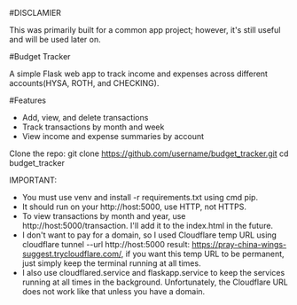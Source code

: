 #DISCLAMIER

This was primarily built for a common app project; however, it's still useful and will be used later on.

#Budget Tracker

A simple Flask web app to track income and expenses across different accounts(HYSA, ROTH, and CHECKING).

#Features
- Add, view, and delete transactions
- Track transactions by month and week
- View income and expense summaries by account

Clone the repo:
   git clone https://github.com/username/budget_tracker.git
   cd budget_tracker

IMPORTANT: 
- You must use venv and install -r requirements.txt using cmd pip.
- It should run on your http://host:5000, use HTTP, not HTTPS.
- To view transactions by month and year, use http://host:5000/transaction. I'll add it to the index.html in the future.
- I don't want to pay for a domain, so I used Cloudflare temp URL using cloudflare tunnel --url http://host:5000 result: https://pray-china-wings-suggest.trycloudflare.com/, if you want this temp URL to be permanent, just simply keep the terminal running at all times.
- I also use cloudflared.service and flaskapp.service to keep the services running at all times in the background. Unfortunately, the Cloudflare URL does not work like that unless you have a domain.
